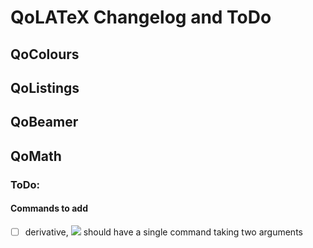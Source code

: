 # QoLATeX Changelog and ToDo

## QoColours

## QoListings

## QoBeamer

## QoMath

### ToDo:

#### Commands to add

- [ ] derivative, <img src="https://render.githubusercontent.com/render/math?math=\frac{\text{d} x}{\text{d} y}"> should have a single command taking two arguments
<!-- the img above is a hacky way to get latex rendered in markdown on github. some things would support mathjax, but it's a bit insecure so instead i'm sending the latex to a github api which returns the rendered equation as an svg image, which is then inserted  -->
